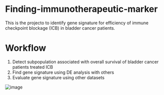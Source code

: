# Finding-immunotherapeutic-marker

This is the projecto to identify gene signature for efficiency of immune checkpoint blockage (ICB) in bladder cancer patients.

# Workflow
1. Detect subpopulation associated with overall survival of bladder cancer patients treated ICB
2. Find gene signature using DE analysis with others
3. Evaluate gene signature using other datasets


![image](https://user-images.githubusercontent.com/125241834/234159098-96f77375-f470-4e3c-a0fb-3586d90a87c2.png)

